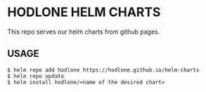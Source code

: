 # HODLONE HELM CHARTS
This repo serves our helm charts from github pages.

## USAGE

```
$ helm repo add hodlone https://hodlone.github.io/helm-charts
$ helm repo update
$ helm install hodlone/<name of the desired chart>
```